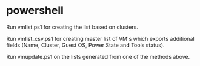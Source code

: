 # powershell


Run vmlist.ps1 for creating the list based on clusters.
 
Run vmlist_csv.ps1 for creating master list of VM's which exports additional fields (Name, Cluster, Guest OS, Power State and Tools status).

Run vmupdate.ps1 on the lists generated from one of the methods above.
 
 
